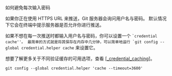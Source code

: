 如何避免每次输入密码

如果你正在使用 HTTPS URL 来推送，Git 服务器会询问用户名与密码。 默认情况下它会在终端中提示服务器是否允许你进行推送。

如果不想在每一次推送时都输入用户名与密码，你可以设置一个 `` `credential cache''。 最简单的方式就是将其保存在内存中几分钟，可以简单地运行 `git config --global credential.helper cache `` 来设置它。

想要了解更多关于不同验证缓存的可用选项，查看 [[_credential_caching]](https://bingohuang.gitbooks.io/progit2/content/03-git-branching/sections/remote-branches.html#_credential_caching)。

```
git config --global credential.helper 'cache --timeout=3600'
```
